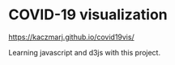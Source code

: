 # COVID-19 visualization


https://kaczmarj.github.io/covid19vis/


Learning javascript and d3js with this project.
